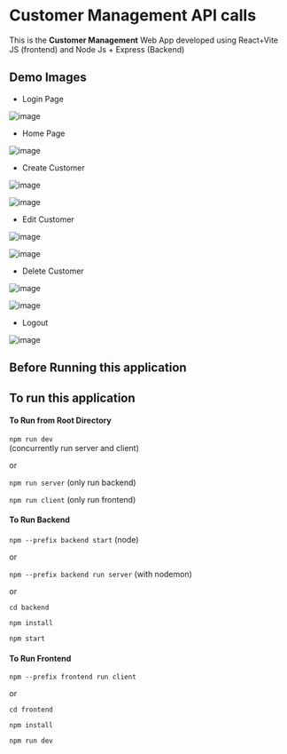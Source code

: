 # Customer Management API calls

This is the **Customer Management** Web App developed using React+Vite JS (frontend) and Node Js + Express (Backend)

## Demo Images

- Login Page

![image](https://github.com/anishdalvi/Sunbasedata-Task/assets/70633140/c6c9bd61-de98-42f5-9c37-2d6d1b4c6d99)

- Home Page

![image](https://github.com/anishdalvi/Sunbasedata-Task/assets/70633140/2bfd90b7-6c7a-46be-a21e-cf60eefab4c8)

- Create Customer

![image](https://github.com/anishdalvi/Sunbasedata-Task/assets/70633140/f9cb711d-e0bb-43d3-8ee4-8abed507e21b)

![image](https://github.com/anishdalvi/Sunbasedata-Task/assets/70633140/fb14a3f9-fb9e-4454-bc3d-d552802e9a3c)

 
- Edit Customer

![image](https://github.com/anishdalvi/Sunbasedata-Task/assets/70633140/c8459ed6-82f6-4778-8f81-fa462c43c0d3)

![image](https://github.com/anishdalvi/Sunbasedata-Task/assets/70633140/343451bf-3d4d-4905-a6ef-4af8f9401d84)

- Delete Customer

![image](https://github.com/anishdalvi/Sunbasedata-Task/assets/70633140/c3f83f8b-6cd2-4627-b698-8c4244e8b117)

![image](https://github.com/anishdalvi/Sunbasedata-Task/assets/70633140/a1d7c20e-38c3-4816-8149-d5a6ba31cb3e)

 
- Logout

![image](https://github.com/anishdalvi/Sunbasedata-Task/assets/70633140/89eeab08-b370-42c0-867c-f4ccd43d2c2e)


## Before Running  this application

## To run this application


#### To Run from Root Directory

`npm run dev` <br> (concurrently run server and client) <br>

or <br>

`npm run server`  (only run backend) <br>

`npm run client`  (only run frontend) <br>


#### To Run Backend
`npm --prefix backend start` (node) 

 or <br>
 
`npm --prefix backend run server` (with nodemon) 

 or <br>

`cd backend` <br>

`npm install` <br>

`npm start`

#### To Run Frontend

`npm --prefix frontend run client` <br>

or

`cd frontend` <br>

`npm install` <br>

`npm run dev`
